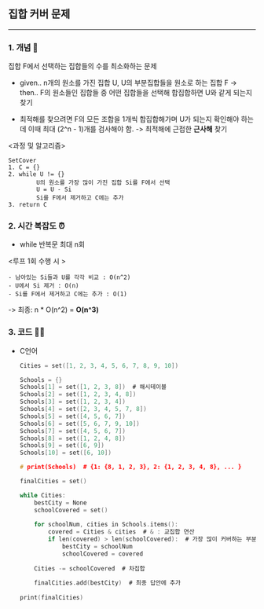 ## 집합 커버 문제
---

### 1. 개념 🌱

집합 F에서 선택하는 집합들의 수를 최소화하는 문제

- given.. n개의 원소를 가진 집합 U, U의 부분집합들을 원소로 하는 집합 F -> then.. F의 원소들인 집합들 중 어떤 집합들을 선택해 합집합하면 U와 같게 되는지 찾기

- 최적해를 찾으려면 F의 모든 조합을 1개씩 합집합해가며 U가 되는지 확인해야 하는데 이때 최대 (2^n - 1)개를 검사해야 함. -> 최적해에 근접한 **근사해** 찾기

<과정 및 알고리즘>

    SetCover
    1. C = {}
    2. while U != {}
            U의 원소를 가장 많이 가진 집합 Si를 F에서 선택
            U = U - Si
            Si를 F에서 제거하고 C에는 추가
    3. return C

### 2. 시간 복잡도 ⏰
- while 반복문 최대 n회

<루프 1회 수행 시 >

    - 남아있는 Si들과 U를 각각 비교 : O(n^2)
    - U에서 Si 제거 : O(n)
    - Si를 F에서 제거하고 C에는 추가 : O(1)

-> 최종: n * O(n^2) = **O(n^3)**

### 3. 코드 🧑‍💻

- C언어

    ```C
    Cities = set([1, 2, 3, 4, 5, 6, 7, 8, 9, 10])

    Schools = {}
    Schools[1] = set([1, 2, 3, 8])  # 해시테이블 
    Schools[2] = set([1, 2, 3, 4, 8])
    Schools[3] = set([1, 2, 3, 4])
    Schools[4] = set([2, 3, 4, 5, 7, 8])
    Schools[5] = set([4, 5, 6, 7])
    Schools[6] = set([5, 6, 7, 9, 10])
    Schools[7] = set([4, 5, 6, 7])
    Schools[8] = set([1, 2, 4, 8])
    Schools[9] = set([6, 9])
    Schools[10] = set([6, 10])

    # print(Schools)  # {1: {8, 1, 2, 3}, 2: {1, 2, 3, 4, 8}, ... }

    finalCities = set()

    while Cities:
        bestCity = None
        schoolCovered = set()
        
        for schoolNum, cities in Schools.items():
            covered = Cities & cities  # & : 교집합 연산
            if len(covered) > len(schoolCovered):  # 가장 많이 커버하는 부분집합 찾기
                bestCity = schoolNum
                schoolCovered = covered
        
        Cities -= schoolCovered  # 차집합
        
        finalCities.add(bestCity)  # 최종 답안에 추가
        
    print(finalCities)
    ```